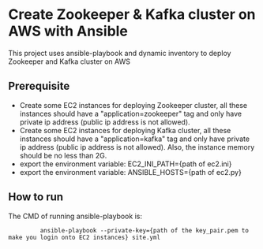 # Create Zookeeper & Kafka cluster on AWS with Ansible

This project uses ansible-playbook and dynamic inventory to deploy Zookeeper and Kafka cluster on AWS

## Prerequisite

- Create some EC2 instances for deploying Zookeeper cluster, all these instances should have a "application=zookeeper" tag and only have private ip address (public ip address is not allowed).
- Create some EC2 instances for deploying Kafka cluster, all these instances should have a "application=kafka" tag and only have private ip address (public ip address is not allowed). Also, the instance memory should be no less than 2G.
- export the environment variable: EC2_INI_PATH={path of ec2.ini}
- export the environment variable: ANSIBLE_HOSTS={path of ec2.py}

## How to run

The CMD of running ansible-playbook is:

             ansible-playbook --private-key={path of the key_pair.pem to make you login onto EC2 instances} site.yml

